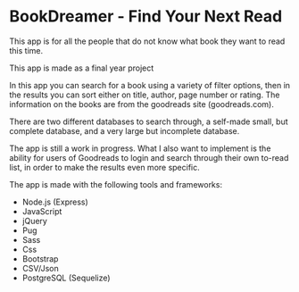 # BookDreamer - Find Your Next Read

This app is for all the people that do not know what book they want to read this time.

This app is made as a final year project

In this app you can search for a book using a variety of filter options, then in the results you can sort either on title, author, page number or rating.
The information on the books are from the goodreads site (goodreads.com).

There are two different databases to search through, a self-made small, but complete database, and a very large but incomplete database.

The app is still a work in progress. What I also want to implement is the ability for users of Goodreads to login and search through their own to-read list, in order to make the results even more specific.

The app is made with the following tools and frameworks:

- Node.js (Express)
- JavaScript
- jQuery
- Pug
- Sass
- Css
- Bootstrap
- CSV/Json
- PostgreSQL (Sequelize)
